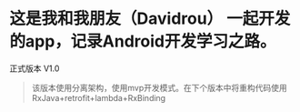 # 这是我和我朋友（Davidrou） 一起开发的app，记录Android开发学习之路。



正式版本 V1.0
>该版本使用分离架构，使用mvp开发模式。在下个版本中将重构代码使用
>RxJava+retrofit+lambda+RxBinding


